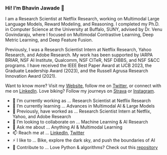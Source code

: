 ### Hi! I’m Bhavin Jawade 👋  

I am a Research Scientist at Netflix Research, working on Multimodal Large Language Models, Reward Modeling, and Reasoning. I completed my Ph.D. in Computer Science at the University at Buffalo, SUNY, advised by Dr. Venu Govindaraju, where I focused on Multimodal Contrastive Learning, Deep Metric Learning, and Deep Feature Fusion. 

Previously, I was a Research Scientist Intern at Netflix Research, Yahoo Research, and Adobe Research. My work has been supported by IARPA BRIAR, NSF AI Institute, Qualcomm, NSF CITeR, NSF DiBBS, and NSF S&CC programs. I have received the IEEE Best Paper Award at IJCB 2023, the Graduate Leadership Award (2023), and the Russell Agrusa Research Innovation Award (2021).  

Want to know more? Visit my [Website](http://bhavinjawade.github.io/), follow me on [Twitter](https://twitter.com/bhavinjawade), or connect with me on [LinkedIn](https://www.linkedin.com/in/bhavinjawade/). Love biking? Follow my journeys on [Strava](https://www.strava.com/athletes/62071195) or [Instagram](https://www.instagram.com/bhavin.jawade/).  

- 🔭 I’m currently working as ... Research Scientist at Netflix Research  
- 🌱 I’m currently learning ... Advances in Multimodal AI & Large Models  
- 🔭 Previously, have worked as ... Research Scientist Intern at Netflix, Yahoo, and Adobe Research  
- 👯 I’m looking to collaborate on ... Machine Learning & AI Research  
- 💬 Ask me about ... Anything AI & Multimodal Learning  
- 📫 Reach me at ... [LinkedIn](https://www.linkedin.com/in/bhavinjawade/), [Twitter](https://twitter.com/bhavinjawade)  
- ⚡ I like to ... Bike, explore the dark sky, and push the boundaries of AI  
- 🚀 Contribute to ... Love Python & algorithms? Check out this [repository](https://github.com/bhavinjawade/Advanced-Data-Structures-with-Python)  

